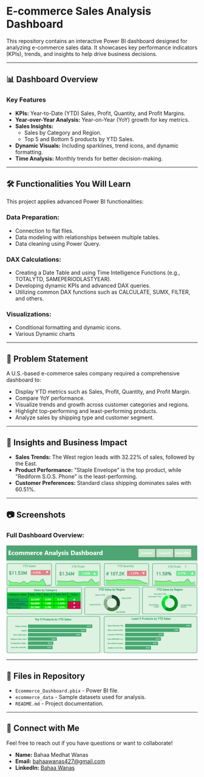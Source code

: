 # E-commerce Sales Analysis Dashboard

This repository contains an interactive Power BI dashboard designed for analyzing e-commerce sales data. It showcases key performance indicators (KPIs), trends, and insights to help drive business decisions.

---

## 📊 Dashboard Overview

### Key Features
- **KPIs:** Year-to-Date (YTD) Sales, Profit, Quantity, and Profit Margins.
- **Year-over-Year Analysis:** Year-on-Year (YoY) growth for key metrics.
- **Sales Insights:**
  - Sales by Category and Region.
  - Top 5 and Bottom 5 products by YTD Sales.
- **Dynamic Visuals:** Including sparklines, trend icons, and dynamic formatting.
- **Time Analysis:** Monthly trends for better decision-making.

---

## 🛠 Functionalities You Will Learn

This project applies advanced Power BI functionalities:

### Data Preparation:
- Connection to flat files.
- Data modeling with relationships between multiple tables.
- Data cleaning using Power Query.

### DAX Calculations:
- Creating a Date Table and using Time Intelligence Functions (e.g., TOTALYTD, SAMEPERIODLASTYEAR).
- Developing dynamic KPIs and advanced DAX queries.
- Utilizing common DAX functions such as CALCULATE, SUMX, FILTER, and others.

### Visualizations:
- Conditional formatting and dynamic icons.
- Various Dynamic charts

---

## 📂 Problem Statement

A U.S.-based e-commerce sales company required a comprehensive dashboard to:
- Display YTD metrics such as Sales, Profit, Quantity, and Profit Margin.
- Compare YoY performance.
- Visualize trends and growth across customer categories and regions.
- Highlight top-performing and least-performing products.
- Analyze sales by shipping type and customer segment.

---

## 📑 Insights and Business Impact

- **Sales Trends:** The West region leads with 32.22% of sales, followed by the East.
- **Product Performance:** "Staple Envelope" is the top product, while "Rediform S.O.S. Phone" is the least-performing.
- **Customer Preferences:** Standard class shipping dominates sales with 60.51%.

---

## 📷 Screenshots

### Full Dashboard Overview:
![E-commerce Dashboard](dashboard.png)

---

## 📂 Files in Repository

- `Ecommerce_Dashboard.pbix` - Power BI file.
- `ecommerce_data` - Sample datasets used for analysis.
- `README.md` - Project documentation.

---

## 🔗 Connect with Me

Feel free to reach out if you have questions or want to collaborate!

- **Name:** Bahaa Medhat Wanas  
- **Email:** [bahaawanas427@gmail.com](mailto:bahaawanas427@gmail.com)  
- **LinkedIn:** [Bahaa Wanas](https://www.linkedin.com/in/bahaa-wanas-9797b923a)
